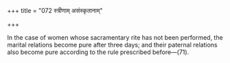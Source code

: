 +++
title = "072 स्त्रीणाम् असंस्कृतानाम्"

+++

In the case of women whose sacramentary rite has not been performed, the marital relations become pure after three days; and their paternal relations also become pure according to the rule prescribed before—(71).